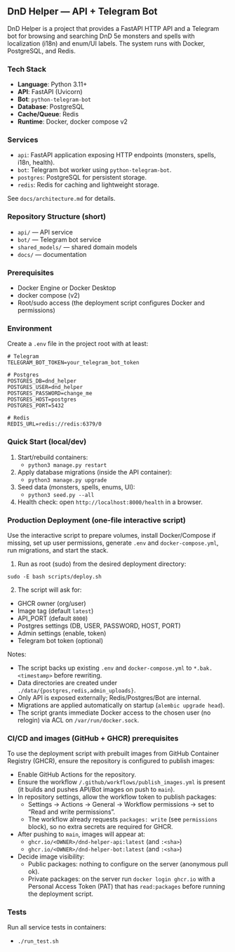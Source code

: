 ## DnD Helper — API + Telegram Bot

DnD Helper is a project that provides a FastAPI HTTP API and a Telegram bot for browsing and searching DnD 5e monsters and spells with localization (i18n) and enum/UI labels. The system runs with Docker, PostgreSQL, and Redis.

### Tech Stack
- **Language**: Python 3.11+
- **API**: FastAPI (Uvicorn)
- **Bot**: `python-telegram-bot`
- **Database**: PostgreSQL
- **Cache/Queue**: Redis
- **Runtime**: Docker, docker compose v2

### Services
- `api`: FastAPI application exposing HTTP endpoints (monsters, spells, i18n, health).
- `bot`: Telegram bot worker using `python-telegram-bot`.
- `postgres`: PostgreSQL for persistent storage.
- `redis`: Redis for caching and lightweight storage.

See `docs/architecture.md` for details.

### Repository Structure (short)
- `api/` — API service
- `bot/` — Telegram bot service
- `shared_models/` — shared domain models
- `docs/` — documentation

### Prerequisites
- Docker Engine or Docker Desktop
- docker compose (v2)
- Root/sudo access (the deployment script configures Docker and permissions)

### Environment
Create a `.env` file in the project root with at least:

```
# Telegram
TELEGRAM_BOT_TOKEN=your_telegram_bot_token

# Postgres
POSTGRES_DB=dnd_helper
POSTGRES_USER=dnd_helper
POSTGRES_PASSWORD=change_me
POSTGRES_HOST=postgres
POSTGRES_PORT=5432

# Redis
REDIS_URL=redis://redis:6379/0
```

### Quick Start (local/dev)
1. Start/rebuild containers:
   - `python3 manage.py restart`
2. Apply database migrations (inside the API container):
   - `python3 manage.py upgrade`
3. Seed data (monsters, spells, enums, UI):
   - `python3 seed.py --all`
4. Health check: open `http://localhost:8000/health` in a browser.

### Production Deployment (one-file interactive script)
Use the interactive script to prepare volumes, install Docker/Compose if missing, set up user permissions, generate `.env` and `docker-compose.yml`, run migrations, and start the stack.

1) Run as root (sudo) from the desired deployment directory:
```
sudo -E bash scripts/deploy.sh
```

2) The script will ask for:
- GHCR owner (org/user)
- Image tag (default `latest`)
- API_PORT (default `8000`)
- Postgres settings (DB, USER, PASSWORD, HOST, PORT)
- Admin settings (enable, token)
- Telegram bot token (optional)

Notes:
- The script backs up existing `.env` and `docker-compose.yml` to `*.bak.<timestamp>` before rewriting.
- Data directories are created under `./data/{postgres,redis,admin_uploads}`.
- Only API is exposed externally; Redis/Postgres/Bot are internal.
- Migrations are applied automatically on startup (`alembic upgrade head`).
- The script grants immediate Docker access to the chosen user (no relogin) via ACL on `/var/run/docker.sock`.

### CI/CD and images (GitHub + GHCR) prerequisites
To use the deployment script with prebuilt images from GitHub Container Registry (GHCR), ensure the repository is configured to publish images:

- Enable GitHub Actions for the repository.
- Ensure the workflow `/.github/workflows/publish_images.yml` is present (it builds and pushes API/Bot images on push to `main`).
- In repository settings, allow the workflow token to publish packages:
  - Settings → Actions → General → Workflow permissions → set to “Read and write permissions”.
  - The workflow already requests `packages: write` (see `permissions` block), so no extra secrets are required for GHCR.
- After pushing to `main`, images will appear at:
  - `ghcr.io/<OWNER>/dnd-helper-api:latest` (and `:<sha>`)
  - `ghcr.io/<OWNER>/dnd-helper-bot:latest` (and `:<sha>`)
- Decide image visibility:
  - Public packages: nothing to configure on the server (anonymous pull ok).
  - Private packages: on the server run `docker login ghcr.io` with a Personal Access Token (PAT) that has `read:packages` before running the deployment script.



### Tests
Run all service tests in containers:
- `./run_test.sh`
